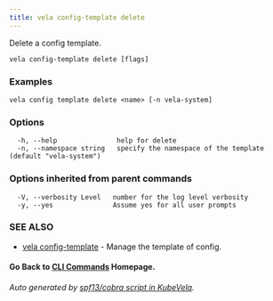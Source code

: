 ```yaml
---
title: vela config-template delete
---
```


Delete a config template.

```
vela config-template delete [flags]
```

### Examples

```
vela config template delete <name> [-n vela-system]
```

### Options

```
  -h, --help               help for delete
  -n, --namespace string   specify the namespace of the template (default "vela-system")
```

### Options inherited from parent commands

```
  -V, --verbosity Level   number for the log level verbosity
  -y, --yes               Assume yes for all user prompts
```

### SEE ALSO

* [vela config-template](vela_config-template.md)	 - Manage the template of config.

#### Go Back to [CLI Commands](vela.md) Homepage.


###### Auto generated by [spf13/cobra script in KubeVela](https://github.com/kubevela/kubevela/tree/master/hack/docgen).

